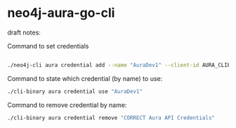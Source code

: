 # neo4j-aura-go-cli

draft notes:

Command to set credentials
```bash

./neo4j-cli aura credential add --name "AuraDev1" --client-id AURA_CLIENT_ID --client-secret YOUR_AURA_CLIENT_SECRET
```


Command to state which credential (by name) to use:
```bash
./cli-binary aura credential use "AuraDev1"
```

Command to remove credential by name:
```bash
./cli-binary aura credential remove "CORRECT Aura API Credentials"
```